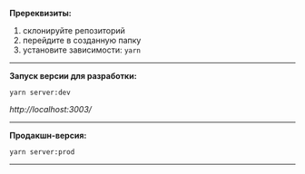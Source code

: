 **Пререквизиты:**
1. склонируйте репозиторий
2. перейдите в созданную папку
3. установите зависимости: `yarn`

---

**Запуск версии для разработки:**

`yarn server:dev`

*http://localhost:3003/*

---

**Продакшн-версия:**

`yarn server:prod`

---